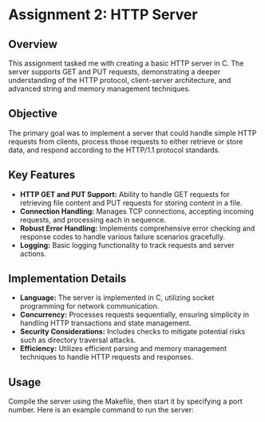 # Assignment 2: HTTP Server

## Overview

This assignment tasked me with creating a basic HTTP server in C. The server supports GET and PUT requests, demonstrating a deeper understanding of the HTTP protocol, client-server architecture, and advanced string and memory management techniques.

## Objective

The primary goal was to implement a server that could handle simple HTTP requests from clients, process those requests to either retrieve or store data, and respond according to the HTTP/1.1 protocol standards.

## Key Features

- **HTTP GET and PUT Support:** Ability to handle GET requests for retrieving file content and PUT requests for storing content in a file.
- **Connection Handling:** Manages TCP connections, accepting incoming requests, and processing each in sequence.
- **Robust Error Handling:** Implements comprehensive error checking and response codes to handle various failure scenarios gracefully.
- **Logging:** Basic logging functionality to track requests and server actions.

## Implementation Details

- **Language:** The server is implemented in C, utilizing socket programming for network communication.
- **Concurrency:** Processes requests sequentially, ensuring simplicity in handling HTTP transactions and state management.
- **Security Considerations:** Includes checks to mitigate potential risks such as directory traversal attacks.
- **Efficiency:** Utilizes efficient parsing and memory management techniques to handle HTTP requests and responses.

## Usage

Compile the server using the Makefile, then start it by specifying a port number. Here is an example command to run the server:
